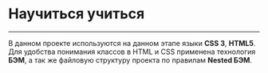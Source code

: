 # Научиться учиться
------
В данном проекте используются на данном  этапе языки **CSS 3**, **HTML5**. Для удобства понимания классов в HTML и CSS  применена технология **БЭМ**, а так же  файловую структуру проекта по правилам **Nested БЭМ**.

